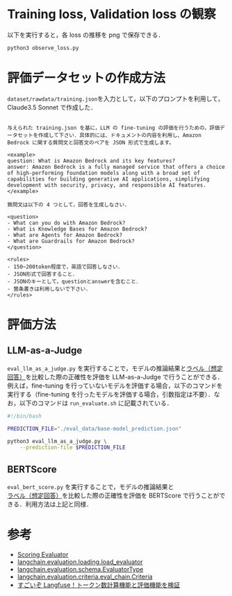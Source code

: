 # Training loss, Validation loss の観察

以下を実行すると，各 loss の推移を png で保存できる．

```bash
python3 observe_loss.py
```

# 評価データセットの作成方法

`dataset/rawdata/training.json`を入力として，以下のプロンプトを利用して，Claude3.5 Sonnet で作成した．

```

与えられた training.json を基に，LLM の fine-tuning の評価を行うための，評価データセットを作成して下さい．具体的には、ドキュメントの内容を利用し、Amazon Bedrock に関する質問文と回答文のペアを JSON 形式で生成します。

<example>
question: What is Amazon Bedrock and its key features?
answer: Amazon Bedrock is a fully managed service that offers a choice of high-performing foundation models along with a broad set of capabilities for building generative AI applications, simplifying development with security, privacy, and responsible AI features.
</example>

質問文は以下の 4 つとして，回答を生成しなさい．

<question>
- What can you do with Amazon Bedrock?
- What is Knowledge Bases for Amazon Bedrock?
- What are Agents for Amazon Bedrock?
- What are Guardrails for Amazon Bedrock?
</question>

<rules>
- 150~200token程度で，英語で回答しなさい．
- JSON形式で回答すること．
- JSONのキーとして，questionとanswerを含むこと．
- 箇条書きは利用しないで下さい．
</rules>

```

# 評価方法

## LLM-as-a-Judge

`eval_llm_as_a_judge.py` を実行することで，モデルの推論結果と[ラベル（想定回答）](https://github.com/ren8k/aws-bedrock-claude3-fine-tuning/blob/main/dataset/eval/label.json)を比較した際の正確性を評価を LLM-as-a-Judge で行うことができる．例えば，fine-tuning を行っていないモデルを評価する場合，以下のコマンドを実行する（fine-tuning を行ったモデルを評価する場合，引数指定は不要）．なお，以下のコマンドは `run_evaluate.sh` に記載されている．

```bash
#!/bin/bash

PREDICTION_FILE="./eval_data/base-model_prediction.json"

python3 eval_llm_as_a_judge.py \
    --prediction-file $PREDICTION_FILE
```

## BERTScore

`eval_bert_score.py` を実行することで，モデルの推論結果と[ラベル（想定回答）](https://github.com/ren8k/aws-bedrock-claude3-fine-tuning/blob/main/dataset/eval/label.json)を比較した際の正確性を評価を BERTScore で行うことができる．利用方法は上記と同様．

# 参考

- [Scoring Evaluator](https://python.langchain.com/v0.1/docs/guides/productionization/evaluation/string/scoring_eval_chain/)
- [langchain.evaluation.loading.load_evaluator](https://api.python.langchain.com/en/latest/evaluation/langchain.evaluation.loading.load_evaluator.html)
- [langchain.evaluation.schema.EvaluatorType](https://api.python.langchain.com/en/latest/evaluation/langchain.evaluation.schema.EvaluatorType.html#langchain.evaluation.schema.EvaluatorType)
- [langchain.evaluation.criteria.eval_chain.Criteria](https://api.python.langchain.com/en/latest/evaluation/langchain.evaluation.criteria.eval_chain.Criteria.html)
- [すごいぞ Langfuse！トークン数計算機能と評価機能を検証](https://qiita.com/moritalous/items/e07448ec0ec5e0132276)

```

```
